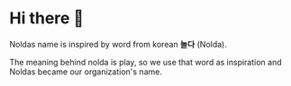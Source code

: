 # Hi there 👋

Noldas name is inspired by word from korean <strong>놀다</strong> (Nolda).

The meaning behind nolda is play, so we use that word as inspiration and Noldas became our organization's name.
